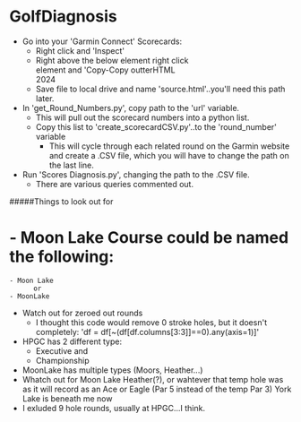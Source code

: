 # GolfDiagnosis

- Go into your 'Garmin Connect' Scorecards:
	- Right click and 'Inspect'
	- Right above the below element right click <div> element and 'Copy-Copy outterHTML
			<div class='GolfList_divider__YBDg-'>2024</div>	
	- Save file to local drive and name 'source.html'..you'll need this path later.
- In 'get_Round_Numbers.py', copy path to the 'url' variable.
	- This will pull out the scorecard numbers into a python list.
	- Copy this list to 'create_scorecardCSV.py'..to the 'round_number' variable
		- This will cycle through each related round on the Garmin website and create a .CSV file, which you will have to change the path on the last line.
- Run 'Scores Diagnosis.py', changing the path to the .CSV file.
	- There are various queries commented out.




#####Things to look out for
# - Moon Lake Course could be named the following:
    - Moon Lake
          or
    - MoonLake
- Watch out for zeroed out rounds
    - I thought this code would remove 0 stroke holes, but it doesn't completely:
         'df = df[~(df[df.columns[3:3]]==0).any(axis=1)]'
- HPGC has 2 different type:
    - Executive
           and
    - Championship
- MoonLake has multiple types (Moors, Heather...)
- Whatch out for Moon Lake Heather(?), or wahtever that temp hole was as it will record as an Ace or Eagle (Par 5 instead of the temp Par 3)
York Lake is beneath me now
- I exluded 9 hole rounds, usually at HPGC...I think.
